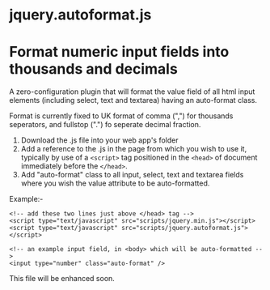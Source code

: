 jquery.autoformat.js
====================
Format numeric input fields into thousands and decimals
=======================================================

A zero-configuration plugin that will format the value field of all html input elements (including select, text and textarea) having an auto-format class.

Format is currently fixed to UK format of comma (",") for thousands seperators, and fullstop (".") fo seperate decimal fraction.

1. Download the .js file into your web app's folder
2. Add a reference to the .js in the page from which you wish to use it, typically by use of a `<script>` tag positioned in the `<head>` of document immediately before the `</head>`.
3. Add "auto-format" class to all input, select, text and textarea fields where you wish the value attribute to be auto-formatted.

Example:-

	<!-- add these two lines just above </head> tag -->
	<script type="text/javascript" src="scripts/jquery.min.js"></script>
	<script type="text/javascript" src="scripts/jquery.autoformat.js"></script>

	<!-- an example input field, in <body> which will be auto-formatted -->
	<input type="number" class="auto-format" />

This file will be enhanced soon.